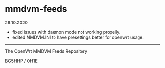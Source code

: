# mmdvm-feeds
28.10.2020
- fixed issues with daemon mode not working propelly.
- edited MMDVM.INI to have presettings better for openwrt usage.

-----------------------------------------------------------------
The OpenWrt MMDVM Feeds Repository

BG5HHP / OH1E
